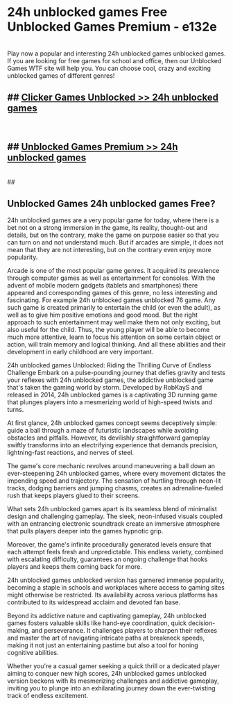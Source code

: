# 24h unblocked games  Free Unblocked Games Premium - e132e <br>
<br>
Play now a popular and interesting 24h unblocked games unblocked games. If you are looking for free games for school and office, then our Unblocked Games WTF site will help you. You can choose cool, crazy and exciting unblocked games of different genres!


## ##  [Clicker Games Unblocked >> 24h unblocked games](http://freeplayer.one?title=24h_unblocked_games&ref=UGames)
  <br>

##  ## [Unblocked Games Premium >> 24h unblocked games](http://freeplayer.one?title=24h_unblocked_games&ref=UGames)
  <br>
  ##



## Unblocked Games 24h unblocked games Free?

24h unblocked games are a very popular game for today, where there is a bet not on a strong immersion in the game, its reality, thought-out and details, but on the contrary, make the game on purpose easier so that you can turn on and not understand much. But if arcades are simple, it does not mean that they are not interesting, but on the contrary even enjoy more popularity.

Arcade is one of the most popular game genres. It acquired its prevalence through computer games as well as entertainment for consoles. With the advent of mobile modern gadgets (tablets and smartphones) there appeared and corresponding games of this genre, no less interesting and fascinating. For example 24h unblocked games unblocked 76 game. Any such game is created primarily to entertain the child (or even the adult), as well as to give him positive emotions and good mood. But the right approach to such entertainment may well make them not only exciting, but also useful for the child. Thus, the young player will be able to become much more attentive, learn to focus his attention on some certain object or action, will train memory and logical thinking. And all these abilities and their development in early childhood are very important.

24h unblocked games Unblocked: Riding the Thrilling Curve of Endless Challenge
Embark on a pulse-pounding journey that defies gravity and tests your reflexes with 24h unblocked games, the addictive unblocked game that's taken the gaming world by storm. Developed by RobKayS and released in 2014, 24h unblocked games is a captivating 3D running game that plunges players into a mesmerizing world of high-speed twists and turns.

At first glance, 24h unblocked games concept seems deceptively simple: guide a ball through a maze of futuristic landscapes while avoiding obstacles and pitfalls. However, its devilishly straightforward gameplay swiftly transforms into an electrifying experience that demands precision, lightning-fast reactions, and nerves of steel.

The game's core mechanic revolves around maneuvering a ball down an ever-steepening 24h unblocked games, where every movement dictates the impending speed and trajectory. The sensation of hurtling through neon-lit tracks, dodging barriers and jumping chasms, creates an adrenaline-fueled rush that keeps players glued to their screens.

What sets 24h unblocked games apart is its seamless blend of minimalist design and challenging gameplay. The sleek, neon-infused visuals coupled with an entrancing electronic soundtrack create an immersive atmosphere that pulls players deeper into the games hypnotic grip.

Moreover, the game's infinite procedurally generated levels ensure that each attempt feels fresh and unpredictable. This endless variety, combined with escalating difficulty, guarantees an ongoing challenge that hooks players and keeps them coming back for more.

24h unblocked games unblocked version has garnered immense popularity, becoming a staple in schools and workplaces where access to gaming sites might otherwise be restricted. Its availability across various platforms has contributed to its widespread acclaim and devoted fan base.

Beyond its addictive nature and captivating gameplay, 24h unblocked games fosters valuable skills like hand-eye coordination, quick decision-making, and perseverance. It challenges players to sharpen their reflexes and master the art of navigating intricate paths at breakneck speeds, making it not just an entertaining pastime but also a tool for honing cognitive abilities.

Whether you're a casual gamer seeking a quick thrill or a dedicated player aiming to conquer new high scores, 24h unblocked games unblocked version beckons with its mesmerizing challenges and addictive gameplay, inviting you to plunge into an exhilarating journey down the ever-twisting track of endless excitement.